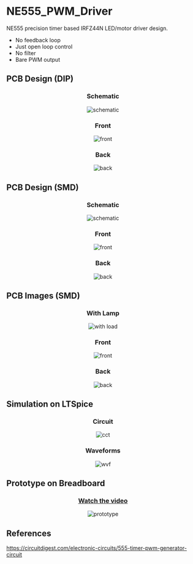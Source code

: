 # NE555_PWM_Driver
NE555 precision timer based IRFZ44N LED/motor driver design.
- No feedback loop
- Just open loop control
- No filter
- Bare PWM output
 
## PCB Design (DIP)

<div align="center">
 
### Schematic
 
![schematic](./sch.png)
 
 
### Front
 
![front](./top.png)
 

### Back
 
![back](./bottom.png)
 
 </div>

## PCB Design (SMD)

<div align="center">
 
### Schematic
 
![schematic](./NE555_PWM_Driver_smd/sch.png)
 
 
### Front
 
![front](./NE555_PWM_Driver_smd/top.png)
 

### Back
 
![back](./NE555_PWM_Driver_smd/bottom.png)
 
 </div>

## PCB Images (SMD)

<div align="center">
 
### With Lamp
 
![with load](./withLoad.jpeg)
 
 
### Front
 
![front](./topPcb.jpeg)
 

### Back
 
![back](./bottomPcb.jpeg)
 
 </div>

## Simulation on LTSpice
  
 <div align="center">
 
### Circuit
 
![cct](./SPICE/sim_sch.png)
 

### Waveforms
 
![wvf](./SPICE/sim_wvf.png)
 
 </div>
 
 ## Prototype on Breadboard
  
 <div align="center">
 
 ### [Watch the video](https://youtu.be/RiIcqe25NVU)
 
![prototype](./prototype.jpg)
 
 </div>

 ## References
https://circuitdigest.com/electronic-circuits/555-timer-pwm-generator-circuit
